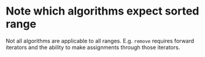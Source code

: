 # Note which algorithms expect sorted range

Not all algorithms are applicable to all ranges.
E.g. `remove` requires forward iterators and the ability to make assignments through those iterators.

